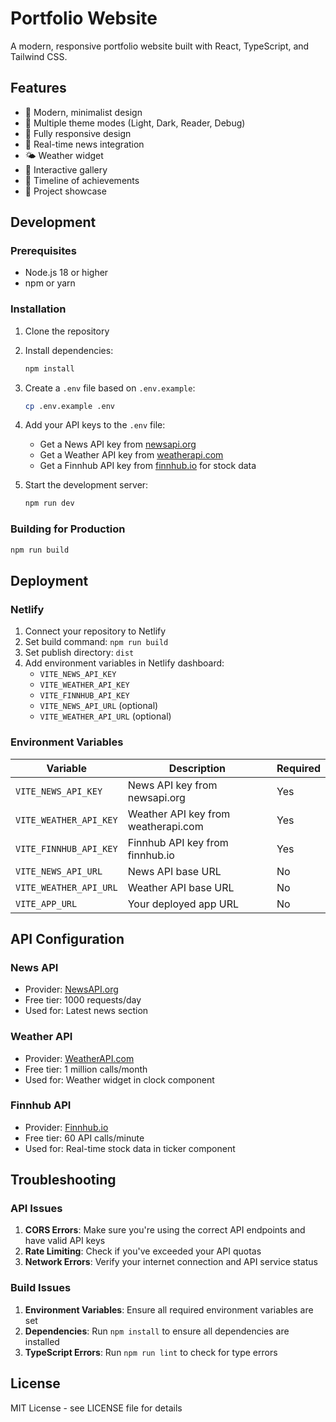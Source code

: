 # Portfolio Website

A modern, responsive portfolio website built with React, TypeScript, and Tailwind CSS.

## Features

- 🎨 Modern, minimalist design
- 🌙 Multiple theme modes (Light, Dark, Reader, Debug)
- 📱 Fully responsive design
- 🔄 Real-time news integration
- 🌤️ Weather widget
- 📸 Interactive gallery
- 📅 Timeline of achievements
- 🎯 Project showcase

## Development

### Prerequisites

- Node.js 18 or higher
- npm or yarn

### Installation

1. Clone the repository
2. Install dependencies:
   ```bash
   npm install
   ```

3. Create a `.env` file based on `.env.example`:
   ```bash
   cp .env.example .env
   ```

4. Add your API keys to the `.env` file:
   - Get a News API key from [newsapi.org](https://newsapi.org)
   - Get a Weather API key from [weatherapi.com](https://weatherapi.com)
   - Get a Finnhub API key from [finnhub.io](https://finnhub.io) for stock data

5. Start the development server:
   ```bash
   npm run dev
   ```

### Building for Production

```bash
npm run build
```

## Deployment

### Netlify

1. Connect your repository to Netlify
2. Set build command: `npm run build`
3. Set publish directory: `dist`
4. Add environment variables in Netlify dashboard:
   - `VITE_NEWS_API_KEY`
   - `VITE_WEATHER_API_KEY`
   - `VITE_FINNHUB_API_KEY`
   - `VITE_NEWS_API_URL` (optional)
   - `VITE_WEATHER_API_URL` (optional)

### Environment Variables

| Variable | Description | Required |
|----------|-------------|----------|
| `VITE_NEWS_API_KEY` | News API key from newsapi.org | Yes |
| `VITE_WEATHER_API_KEY` | Weather API key from weatherapi.com | Yes |
| `VITE_FINNHUB_API_KEY` | Finnhub API key from finnhub.io | Yes |
| `VITE_NEWS_API_URL` | News API base URL | No |
| `VITE_WEATHER_API_URL` | Weather API base URL | No |
| `VITE_APP_URL` | Your deployed app URL | No |

## API Configuration

### News API

- Provider: [NewsAPI.org](https://newsapi.org)
- Free tier: 1000 requests/day
- Used for: Latest news section

### Weather API

- Provider: [WeatherAPI.com](https://weatherapi.com)
- Free tier: 1 million calls/month
- Used for: Weather widget in clock component

### Finnhub API

- Provider: [Finnhub.io](https://finnhub.io)
- Free tier: 60 API calls/minute
- Used for: Real-time stock data in ticker component

## Troubleshooting

### API Issues

1. **CORS Errors**: Make sure you're using the correct API endpoints and have valid API keys
2. **Rate Limiting**: Check if you've exceeded your API quotas
3. **Network Errors**: Verify your internet connection and API service status

### Build Issues

1. **Environment Variables**: Ensure all required environment variables are set
2. **Dependencies**: Run `npm install` to ensure all dependencies are installed
3. **TypeScript Errors**: Run `npm run lint` to check for type errors

## License

MIT License - see LICENSE file for details